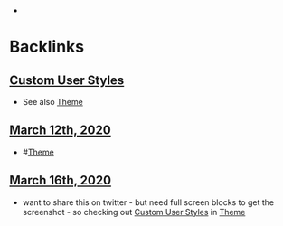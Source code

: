 - 

# Backlinks
## [Custom User Styles](<Custom User Styles.md>)
- See also [Theme](<Theme.md>)

## [March 12th, 2020](<March 12th, 2020.md>)
- #[Theme](<Theme.md>)

## [March 16th, 2020](<March 16th, 2020.md>)
- want to share this on twitter - but need full screen blocks to get the screenshot - so checking out [Custom User Styles](<Custom User Styles.md>) in [Theme](<Theme.md>)

